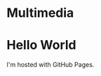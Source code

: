 # Multimedia
<!DOCTYPE html>
<html>
<body>
<h1>Hello World</h1>
<p>I'm hosted with GitHub Pages.</p>
</body>
</html>
